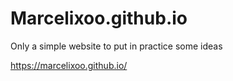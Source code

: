 # Marcelixoo.github.io
Only a simple website to put in practice some ideas

https://marcelixoo.github.io/
